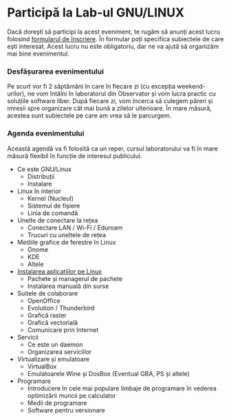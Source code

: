 Participă la Lab-ul GNU/LINUX
=============================

Dacă dorești să participi la acest eveniment, te rugăm să anunți acest lucru folosind [formularul de înscriere](/2009/inscriere). În formular poți specifica subiectele de care ești interesat. Acest lucru nu este obligatoriu, dar ne va ajută să organizăm mai bine evenimentul.

### Desfășurarea evenimentului ###

Pe scurt vor fi 2 săptămâni în care în fiecare zi (cu excepția weekend-urilor), ne vom întâlni în laboratorul din Observator și vom lucra practic cu soluțiile software liber. După fiecare zi, vom încerca să culegem păreri și imresii spre organizare cât mai bună a zilelor ulterioare. În mare măsură, acestea sunt subiectele pe care am vrea să le parcurgem.

### Agenda evenimentului ###

Această agendă va fi folosită ca un reper, cursul laboratorului va fi în mare măsură flexibil în funcție de interesul publicului.

 * Ce este GNU/Linux
   * Distribuții
   * Instalare
 * Linux în interior
   * Kernel (Nucleul)
   * Sistemul de fișiere
   * Linia de comandă
 * Unelte de conectare la rețea
   * Conectare LAN / Wi-Fi / Eduroam
   * Trucuri cu uneltele de rețea
 * Mediile grafice de ferestre în Linux
   * Gnome
   * KDE
   * Altele
 * [Instalarea aplicațiilor pe Linux](/2009/pachete)
   * Pachete și managerul de pachete
   * Instalarea manuală din surse
 * Suitele de colaborare
   * OpenOffice
   * Evolution / Thunderbird
   * Grafică raster
   * Grafică vectorială
   * Comunicare prin Internet
 * Servicii
   * Ce este un daemon
   * Organizarea serviciilor
 * Virtualizare și emulatoare
   * VirtualBox
   * Emulatoarele Wine și DosBox (Eventual GBA, PS și altele)
 * Programare
   * Introducere în cele mai populare limbaje de programare în vederea optimizării muncii pe calculator
   * Medii de programare
   * Software pentru versionare

